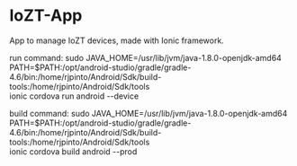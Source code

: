 # IoZT-App
App to manage IoZT devices, made with Ionic framework.

run command:
    sudo JAVA_HOME=/usr/lib/jvm/java-1.8.0-openjdk-amd64 \
        PATH=$PATH:/opt/android-studio/gradle/gradle-4.6/bin:/home/rjpinto/Android/Sdk/build-tools:/home/rjpinto/Android/Sdk/tools \
        ionic cordova run android --device

build command:
    sudo JAVA_HOME=/usr/lib/jvm/java-1.8.0-openjdk-amd64 \
        PATH=$PATH:/opt/android-studio/gradle/gradle-4.6/bin:/home/rjpinto/Android/Sdk/build-tools:/home/rjpinto/Android/Sdk/tools \
        ionic cordova build android --prod
